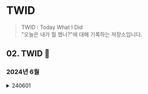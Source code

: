 # TWID
> TWID : Today What I Did  
> "오늘은 내가 뭘 했나?"에 대해 기록하는 저장소입니다.

## 02. TWID 🐢
### 2024년 6월

<details>
<summary>240601</summary>
<ol>TWID(Today I Did) repository 생성</ol>
<ol>인스타그램 게시물 업로드</ol>
</details>
